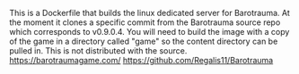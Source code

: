 This is a Dockerfile that builds the linux dedicated server for Barotrauma.
At the moment it clones a specific commit from the Barotrauma source repo which
corresponds to v0.9.0.4.
You will need to build the image with a copy of the game in a directory called "game"
so the content directory can be pulled in. This is not distributed with the source.
https://barotraumagame.com/
https://github.com/Regalis11/Barotrauma
